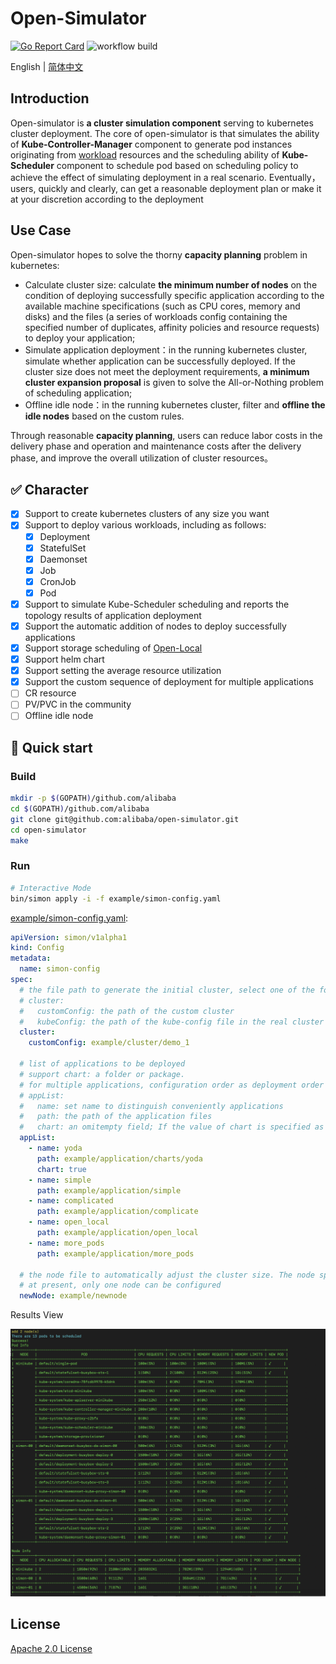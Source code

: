 # Open-Simulator

[![Go Report Card](https://goreportcard.com/badge/github.com/alibaba/open-simulator)](https://goreportcard.com/report/github.com/alibaba/open-simulator)
![workflow build](https://github.com/alibaba/open-simulator/actions/workflows/build.yml/badge.svg)

English | [简体中文](./README_zh.md)

## Introduction

Open-simulator is **a cluster simulation component** serving to kubernetes cluster deployment. The core of open-simulator is that simulates the ability of **Kube-Controller-Manager** component to generate pod instances originating from [workload](https://kubernetes.io/zh/docs/concepts/workloads/) resources and the scheduling ability of **Kube-Scheduler** component to schedule pod based on scheduling policy to achieve the effect of simulating deployment in a real scenario. Eventually，users, quickly and clearly, can get a reasonable deployment plan or make it at your discretion according to the deployment

## Use Case

Open-simulator hopes to solve the thorny **capacity planning** problem in kubernetes:

- Calculate cluster size: calculate **the minimum number of nodes** on the condition of deploying successfully specific application according to the available machine specifications (such as CPU cores, memory and disks) and the files (a series of workloads config containing the specified number of duplicates, affinity policies and resource requests) to deploy your application;
- Simulate application deployment：in the running kubernetes cluster, simulate whether application can be successfully deployed. If the cluster size does not meet the deployment requirements, **a minimum cluster expansion proposal** is given to solve the All-or-Nothing problem of scheduling application;
- Offline idle node：in the running kubernetes cluster, filter and **offline the idle nodes** based on the custom rules.

Through reasonable **capacity planning**, users can reduce labor costs in the delivery phase and operation and maintenance costs after the delivery phase, and improve the overall utilization of cluster resources。

## ✅ Character

- [x] Support to create kubernetes clusters of any size you want
- [x] Support to deploy various workloads, including as follows:
  - [x] Deployment
  - [x] StatefulSet
  - [x] Daemonset
  - [x] Job
  - [x] CronJob
  - [x] Pod
- [x] Support to simulate Kube-Scheduler scheduling and reports the topology results of application deployment
- [x] Support the automatic addition of nodes to deploy successfully applications
- [x] Support storage scheduling of [Open-Local](https://github.com/alibaba/open-local)
- [x] Support helm chart
- [x] Support setting the average resource utilization
- [x] Support the custom sequence of deployment for multiple applications
- [ ] CR resource
- [ ] PV/PVC in the community
- [ ] Offline idle node

## 🚀 Quick start

### Build

```bash
mkdir -p $(GOPATH)/github.com/alibaba
cd $(GOPATH)/github.com/alibaba
git clone git@github.com:alibaba/open-simulator.git
cd open-simulator
make
```

### Run

```bash
# Interactive Mode
bin/simon apply -i -f example/simon-config.yaml
```

[example/simon-config.yaml](example/simon-config.yaml):

```yaml
apiVersion: simon/v1alpha1
kind: Config
metadata:
  name: simon-config
spec:
  # the file path to generate the initial cluster, select one of the following
  # cluster:
  #   customConfig: the path of the custom cluster
  #   kubeConfig: the path of the kube-config file in the real cluster
  cluster:
    customConfig: example/cluster/demo_1

  # list of applications to be deployed
  # support chart: a folder or package.
  # for multiple applications, configuration order as deployment order
  # appList:
  #   name: set name to distinguish conveniently applications
  #   path: the path of the application files
  #   chart: an omitempty field; If the value of chart is specified as true, it means that the application is a chart; If false or not specified, it is a non-chart
  appList:
    - name: yoda
      path: example/application/charts/yoda
      chart: true
    - name: simple
      path: example/application/simple
    - name: complicated
      path: example/application/complicate
    - name: open_local
      path: example/application/open_local
    - name: more_pods
      path: example/application/more_pods

  # the node file to automatically adjust the cluster size. The node specification can be specified arbitrarily according to the demand.
  # at present, only one node can be configured
  newNode: example/newnode
```

Results View

![](./docs/images/simon.png)

## License

[Apache 2.0 License](LICENSE)